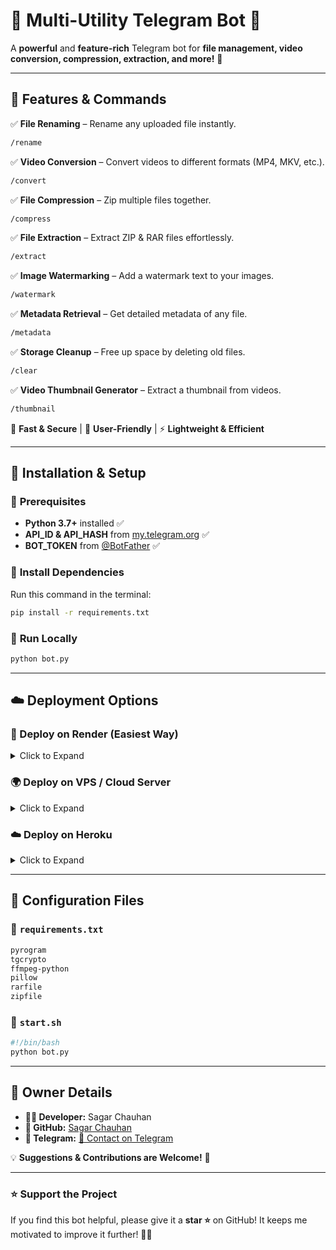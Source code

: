 # 🚀 Multi-Utility Telegram Bot 🤖

A **powerful** and **feature-rich** Telegram bot for **file management, video conversion, compression, extraction, and more!** 🎯

---

## 🌟 Features & Commands

✅ **File Renaming** – Rename any uploaded file instantly.
   ```bash
   /rename
   ```
✅ **Video Conversion** – Convert videos to different formats (MP4, MKV, etc.).
   ```bash
   /convert
   ```
✅ **File Compression** – Zip multiple files together.
   ```bash
   /compress
   ```
✅ **File Extraction** – Extract ZIP & RAR files effortlessly.
   ```bash
   /extract
   ```
✅ **Image Watermarking** – Add a watermark text to your images.
   ```bash
   /watermark
   ```
✅ **Metadata Retrieval** – Get detailed metadata of any file.
   ```bash
   /metadata
   ```
✅ **Storage Cleanup** – Free up space by deleting old files.
   ```bash
   /clear
   ```
✅ **Video Thumbnail Generator** – Extract a thumbnail from videos.
   ```bash
   /thumbnail
   ```

🚀 **Fast & Secure** | 🎨 **User-Friendly** | ⚡ **Lightweight & Efficient**

---

## 🔧 Installation & Setup

### 📌 **Prerequisites**
- **Python 3.7+** installed ✅
- **API_ID & API_HASH** from [my.telegram.org](https://my.telegram.org/apps) ✅
- **BOT_TOKEN** from [@BotFather](https://t.me/BotFather) ✅

### 🔹 **Install Dependencies**
Run this command in the terminal:
```bash
pip install -r requirements.txt
```

### 🔹 **Run Locally**
```bash
python bot.py
```

---

## ☁️ Deployment Options

### 🚀 Deploy on Render (Easiest Way)
<details>
<summary>Click to Expand</summary>

1️⃣ Fork this repository & edit `bot.py` with your API credentials.  
2️⃣ Push your changes to GitHub.  
3️⃣ Create a **Render Web Service** and link your GitHub repository.  
4️⃣ Set the **Start Command** to:  
   ```bash
   bash start.sh
   ```
5️⃣ Deploy & enjoy your bot! 🎉  

</details>

### 🌍 Deploy on VPS / Cloud Server
<details>
<summary>Click to Expand</summary>

1️⃣ Install required packages:
   ```bash
   sudo apt update && sudo apt install python3 ffmpeg zip unzip -y
   ```
2️⃣ Clone the repo:
   ```bash
   git clone https://github.com/sagarchauhansk/YourRepoName.git
   ```
3️⃣ Navigate into the folder:
   ```bash
   cd YourRepoName
   ```
4️⃣ Install dependencies:
   ```bash
   pip install -r requirements.txt
   ```
5️⃣ Run the bot:
   ```bash
   python bot.py
   ```

</details>

### ☁️ Deploy on Heroku
<details>
<summary>Click to Expand</summary>

1️⃣ Install Heroku CLI & login:
   ```bash
   heroku login
   ```
2️⃣ Create a new Heroku app:
   ```bash
   heroku create your-app-name
   ```
3️⃣ Add a Git remote:
   ```bash
   heroku git:remote -a your-app-name
   ```
4️⃣ Push the code to Heroku:
   ```bash
   git push heroku main
   ```
5️⃣ Set required environment variables in Heroku dashboard.  
6️⃣ Start the bot:
   ```bash
   heroku ps:scale worker=1
   ```

</details>

---

## 📜 **Configuration Files**

### 📂 `requirements.txt`
```txt
pyrogram
tgcrypto
ffmpeg-python
pillow
rarfile
zipfile
```

### 📂 `start.sh`
```bash
#!/bin/bash
python bot.py
```

---

## 👤 **Owner Details**
- **👨‍💻 Developer:** Sagar Chauhan  
- **🔗 GitHub:** [Sagar Chauhan](https://github.com/sagarchauhansk)  
- **📩 Telegram:** [📨 Contact on Telegram](https://t.me/Pentasteradmin)  

💡 **Suggestions & Contributions are Welcome!** 🤝

---

### ⭐ **Support the Project**
If you find this bot helpful, please give it a **star ⭐** on GitHub! It keeps me motivated to improve it further! 🚀🎉

